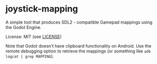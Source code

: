 # joystick-mapping
A simple tool that produces SDL2 - compatible Gamepad mappings using the Godot Engine.

License: MIT (see [LICENSE](LICENSE))

Note that Godot doesn't have clipboard functionality on Android.
Use the remote debugging option to retrieve the mappings (or something like `adb logcat | grep MAPPING`).
